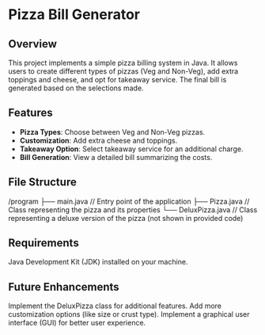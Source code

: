 # Pizza Bill Generator

## Overview

This project implements a simple pizza billing system in Java. It allows users to create different types of 
pizzas (Veg and Non-Veg), add extra toppings and cheese, and opt for takeaway service. The final bill is generated based on the selections made.

## Features

- **Pizza Types**: Choose between Veg and Non-Veg pizzas.
- **Customization**: Add extra cheese and toppings.
- **Takeaway Option**: Select takeaway service for an additional charge.
- **Bill Generation**: View a detailed bill summarizing the costs.

## File Structure
/program
    ├── main.java        // Entry point of the application
    ├── Pizza.java       // Class representing the pizza and its properties
    └── DeluxPizza.java  // Class representing a deluxe version of the pizza (not shown in provided code)

## Requirements
Java Development Kit (JDK) installed on your machine.

## Future Enhancements
Implement the DeluxPizza class for additional features.
Add more customization options (like size or crust type).
Implement a graphical user interface (GUI) for better user experience.
